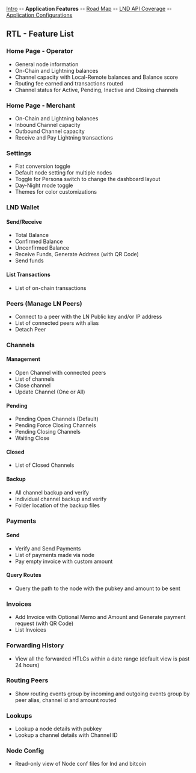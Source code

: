 [Intro](../README.md) -- **Application Features** -- [Road Map](Roadmap.md) -- [LND API Coverage](LNDAPICoverage.md) -- [Application Configurations](Application_configurations)

## RTL - Feature List

### Home Page - Operator
- General node information
- On-Chain and Lightning balances
- Channel capacity with Local-Remote balances and Balance score
- Routing fee earned and transactions routed
- Channel status for Active, Pending, Inactive and Closing channels

### Home Page - Merchant
- On-Chain and Lightning balances
- Inbound Channel capacity
- Outbound Channel capacity
- Receive and Pay Lightning transactions

### Settings
- Fiat conversion toggle
- Default node setting for multiple nodes
- Toggle for Persona switch to change the dashboard layout
- Day-Night mode toggle
- Themes for color customizations

### LND Wallet
#### Send/Receive
- Total Balance
- Confirmed Balance
- Unconfirmed Balance
- Receive Funds, Generate Address (with QR Code)
- Send funds
#### List Transactions
- List of on-chain transactions

### Peers (Manage LN Peers)
- Connect to a peer with the LN Public key and/or IP address
- List of connected peers with alias
- Detach Peer

### Channels
#### Management
- Open Channel with connected peers
- List of channels
- Close channel
- Update Channel (One or All)
#### Pending
- Pending Open Channels (Default)
- Pending Force Closing Channels
- Pending Closing Channels
- Waiting Close
#### Closed
- List of Closed Channels
#### Backup
- All channel backup and verify
- Individual channel backup and verify
- Folder location of the backup files

### Payments
#### Send
- Verify and Send Payments
- List of payments made via node
- Pay empty invoice with custom amount
#### Query Routes
- Query the path to the node with the pubkey and amount to be sent

### Invoices
- Add Invoice with Optional Memo and Amount and Generate payment request (with QR Code)
- List Invoices

### Forwarding History
- View all the forwarded HTLCs within a date range (default view is past 24 hours)

### Routing Peers
- Show routing events group by incoming and outgoing events group by peer alias, channel id and amount routed

### Lookups
- Lookup a node details with pubkey
- Lookup a channel details with Channel ID

### Node Config
- Read-only view of Node conf files for lnd and bitcoin
